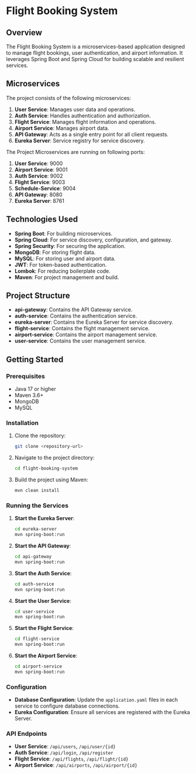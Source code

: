 # Flight Booking System

## Overview

The Flight Booking System is a microservices-based application designed to manage flight bookings, user authentication, and airport information. It leverages Spring Boot and Spring Cloud for building scalable and resilient services.

## Microservices

The project consists of the following microservices:

1. **User Service**: Manages user data and operations.
2. **Auth Service**: Handles authentication and authorization.
3. **Flight Service**: Manages flight information and operations.
4. **Airport Service**: Manages airport data.
5. **API Gateway**: Acts as a single entry point for all client requests.
6. **Eureka Server**: Service registry for service discovery.

The Project Microservices are running on following ports:
1. **User Service**: 9000
2. **Airport Service**: 9001
3. **Auth Service**: 9002
4. **Flight Service**: 9003
5. **Schedule-Service**: 9004
6. **API Gateway**: 8080
7. **Eureka Server**: 8761

## Technologies Used

- **Spring Boot**: For building microservices.
- **Spring Cloud**: For service discovery, configuration, and gateway.
- **Spring Security**: For securing the application.
- **MongoDB**: For storing flight data.
- **MySQL**: For storing user and airport data.
- **JWT**: For token-based authentication.
- **Lombok**: For reducing boilerplate code.
- **Maven**: For project management and build.

## Project Structure

- **api-gateway**: Contains the API Gateway service.
- **auth-service**: Contains the authentication service.
- **eureka-server**: Contains the Eureka Server for service discovery.
- **flight-service**: Contains the flight management service.
- **airport-service**: Contains the airport management service.
- **user-service**: Contains the user management service.

## Getting Started

### Prerequisites

- Java 17 or higher
- Maven 3.6+
- MongoDB
- MySQL

### Installation

1. Clone the repository:
   ```bash
   git clone <repository-url>
   ```

2. Navigate to the project directory:
   ```bash
   cd flight-booking-system
   ```

3. Build the project using Maven:
   ```bash
   mvn clean install
   ```

### Running the Services

1. **Start the Eureka Server**:
   ```bash
   cd eureka-server
   mvn spring-boot:run
   ```

2. **Start the API Gateway**:
   ```bash
   cd api-gateway
   mvn spring-boot:run
   ```

3. **Start the Auth Service**:
   ```bash
   cd auth-service
   mvn spring-boot:run
   ```

4. **Start the User Service**:
   ```bash
   cd user-service
   mvn spring-boot:run
   ```

5. **Start the Flight Service**:
   ```bash
   cd flight-service
   mvn spring-boot:run
   ```

6. **Start the Airport Service**:
   ```bash
   cd airport-service
   mvn spring-boot:run
   ```

### Configuration

- **Database Configuration**: Update the `application.yaml` files in each service to configure database connections.
- **Eureka Configuration**: Ensure all services are registered with the Eureka Server.

### API Endpoints

- **User Service**: `/api/users`, `/api/user/{id}`
- **Auth Service**: `/api/login`, `/api/register`
- **Flight Service**: `/api/flights`, `/api/flight/{id}`
- **Airport Service**: `/api/airports`, `/api/airport/{id}`
